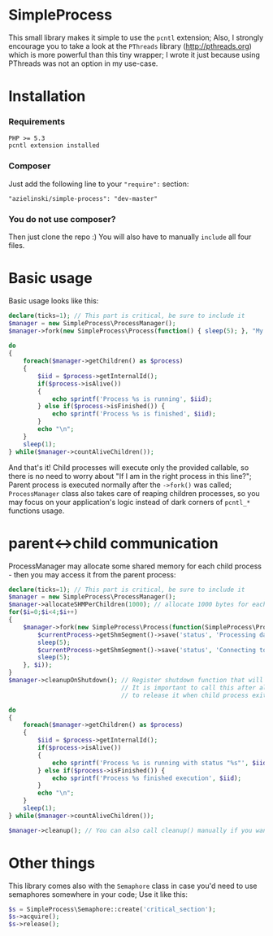# SimpleProcess #

This small library makes it simple to use the `pcntl` extension;
Also, I strongly encourage you to take a look at the `PThreads` library (http://pthreads.org) which is more powerful than this tiny wrapper; I wrote it just because using PThreads was not an option in my use-case.

# Installation #

### Requirements ###

    PHP >= 5.3
    pcntl extension installed

### Composer ###

Just add the following line to your `"require":` section:

    "azielinski/simple-process": "dev-master"
    
### You do not use composer? ###

Then just clone the repo :) You will also have to manually `include` all four files.

# Basic usage #

Basic usage looks like this:

```php
declare(ticks=1); // This part is critical, be sure to include it
$manager = new SimpleProcess\ProcessManager();
$manager->fork(new SimpleProcess\Process(function() { sleep(5); }, "My super cool process"));
    
do
{
    foreach($manager->getChildren() as $process)
    {
        $iid = $process->getInternalId();
        if($process->isAlive())
        {
            echo sprintf('Process %s is running', $iid);
        } else if($process->isFinished()) {
            echo sprintf('Process %s is finished', $iid);
        }
        echo "\n";
    }
    sleep(1);
} while($manager->countAliveChildren());
```
  
And that's it! Child processes will execute only the provided callable, so there is no need to worry about "If I am in the right process in this line?"; Parent process is executed normally after the `->fork()` was called; `ProcessManager` class also takes care of reaping children processes, so you may focus on your application's logic instead of dark corners of `pcntl_*` functions usage.

# parent<->child communication #

ProcessManager may allocate some shared memory for each child process - then you may access it from the parent process:

```php
declare(ticks=1); // This part is critical, be sure to include it
$manager = new SimpleProcess\ProcessManager();
$manager->allocateSHMPerChildren(1000); // allocate 1000 bytes for each forked process
for($i=0;$i<4;$i++)
{
    $manager->fork(new SimpleProcess\Process(function(SimpleProcess\Process $currentProcess) {
        $currentProcess->getShmSegment()->save('status', 'Processing data...');
        sleep(5);
        $currentProcess->getShmSegment()->save('status', 'Connecting to the satellite...');
        sleep(5);
    }, $i));
}
$manager->cleanupOnShutdown(); // Register shutdown function that will release allocated shared memory;
                               // It is important to call this after all fork() calls, as we don't want
                               // to release it when child process exits

do
{
    foreach($manager->getChildren() as $process)
    {
        $iid = $process->getInternalId();
        if($process->isAlive())
        {
            echo sprintf('Process %s is running with status "%s"', $iid, $process->getShmSegment()->fetch('status'));
        } else if($process->isFinished()) {
            echo sprintf('Process %s finished execution', $iid);
        }
        echo "\n";
    }
    sleep(1);
} while($manager->countAliveChildren());

$manager->cleanup(); // You can also call cleanup() manually if you want to
```

# Other things #

This library comes also with the `Semaphore` class in case you'd need to use semaphores somewhere in your code; Use it like this:

```php
$s = SimpleProcess\Semaphore::create('critical_section');
$s->acquire();
$s->release();
```
    